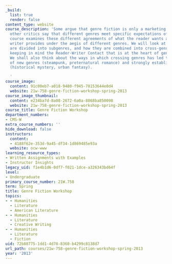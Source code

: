 ```yaml
---
_build:
  list: true
  render: false
content_type: website
course_description: 'Some argue that genre fiction is only a marketing category, but
  other critics say that different genres meet specific expectations of readers. This
  course examines these different agreements of what the reader wants and what the
  writer provides under the aegis of different genres. We will look at how genres
  are divided into subgenres, and how they are combined into cross-genre work, always
  keeping in mind the Reader-Writer Contact that is at the heart of genre writing.
  We shall also think about the ways in which crossing genres has led to the establishment
  of new genres (steampunk, preternatural romance) and strongly established subgenres
  (historical mystery, urban fantasy).

  '
course_image:
  content: 91c00eb7-a018-9480-f945-78153644e0d4
  website: 21w-758-genre-fiction-workshop-spring-2013
course_image_thumbnail:
  content: e234ba7d-8a08-2672-6a0a-8868ba850098
  website: 21w-758-genre-fiction-workshop-spring-2013
course_title: Genre Fiction Workshop
department_numbers:
- CMS-W
extra_course_numbers: ''
hide_download: false
instructors:
  content:
  - 4188f62e-353d-9a45-df34-1d869485e93a
  website: ocw-www
learning_resource_types:
- Written Assignments with Examples
- Instructor Insights
legacy_uid: f1e4b1d6-0df7-f021-1dce-a326343bd64f
level:
- Undergraduate
primary_course_number: 21W.758
term: Spring
title: Genre Fiction Workshop
topics:
- - Humanities
  - Literature
  - American Literature
- - Humanities
  - Literature
  - Creative Writing
- - Humanities
  - Literature
  - Fiction
uid: 72b88775-1dd1-4d78-8360-b4299c8138d7
url_path: courses/21w-758-genre-fiction-workshop-spring-2013
year: '2013'
---
```

